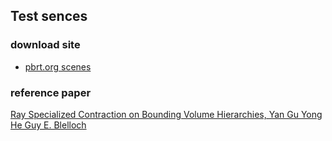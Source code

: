## Test sences ##

### download site ###

* [pbrt.org scenes](http://www.pbrt.org/scenes.php)

### reference paper ###

[Ray Specialized Contraction on Bounding Volume Hierarchies, Yan Gu Yong He Guy E. Blelloch](http://www.cs.cmu.edu/~ygu1/paper/PG15/conference.pdf)
